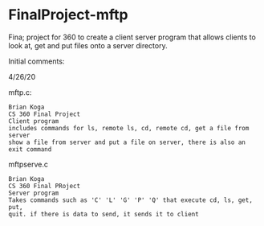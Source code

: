 # FinalProject-mftp

Fina; project for 360 to create a client server program that allows clients to look at, get and put files onto a server directory.

Initial comments:

4/26/20

mftp.c:
```
Brian Koga
CS 360 Final Project
Client program
includes commands for ls, remote ls, cd, remote cd, get a file from server
show a file from server and put a file on server, there is also an exit command
```

mftpserve.c
```
Brian Koga
CS 360 Final PRoject
Server program
Takes commands such as 'C' 'L' 'G' 'P' 'Q' that execute cd, ls, get, put,
quit. if there is data to send, it sends it to client
```

